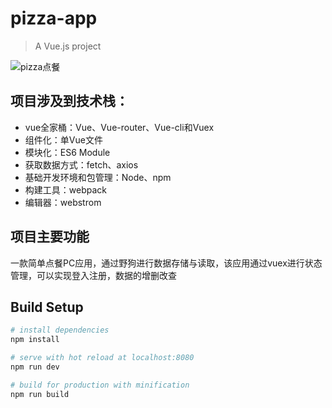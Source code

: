 # pizza-app

> A Vue.js project

![pizza点餐](http://p4ygml8h5.bkt.clouddn.com/diancan2.gif)

## 项目涉及到技术栈：
- vue全家桶：Vue、Vue-router、Vue-cli和Vuex
- 组件化：单Vue文件
- 模块化：ES6 Module
- 获取数据方式：fetch、axios
- 基础开发环境和包管理：Node、npm
- 构建工具：webpack
- 编辑器：webstrom

## 项目主要功能
一款简单点餐PC应用，通过野狗进行数据存储与读取，该应用通过vuex进行状态管理，可以实现登入注册，数据的增删改查




## Build Setup

``` bash
# install dependencies
npm install

# serve with hot reload at localhost:8080
npm run dev

# build for production with minification
npm run build
```

